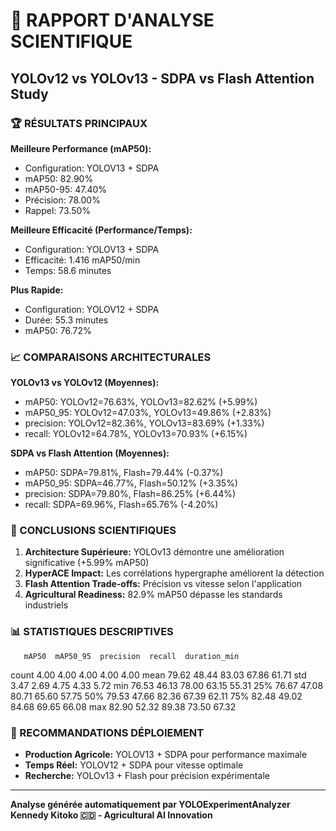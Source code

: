 
# 🔬 RAPPORT D'ANALYSE SCIENTIFIQUE
## YOLOv12 vs YOLOv13 - SDPA vs Flash Attention Study

### 🏆 RÉSULTATS PRINCIPAUX

**Meilleure Performance (mAP50):**
- Configuration: YOLOV13 + SDPA
- mAP50: 82.90%
- mAP50-95: 47.40%
- Précision: 78.00%
- Rappel: 73.50%

**Meilleure Efficacité (Performance/Temps):**
- Configuration: YOLOV13 + SDPA
- Efficacité: 1.416 mAP50/min
- Temps: 58.6 minutes

**Plus Rapide:**
- Configuration: YOLOV12 + SDPA
- Durée: 55.3 minutes
- mAP50: 76.72%

### 📈 COMPARAISONS ARCHITECTURALES

**YOLOv13 vs YOLOv12 (Moyennes):**
- mAP50: YOLOv12=76.63%, YOLOv13=82.62% (+5.99%)
- mAP50_95: YOLOv12=47.03%, YOLOv13=49.86% (+2.83%)
- precision: YOLOv12=82.36%, YOLOv13=83.69% (+1.33%)
- recall: YOLOv12=64.78%, YOLOv13=70.93% (+6.15%)

**SDPA vs Flash Attention (Moyennes):**
- mAP50: SDPA=79.81%, Flash=79.44% (-0.37%)
- mAP50_95: SDPA=46.77%, Flash=50.12% (+3.35%)
- precision: SDPA=79.80%, Flash=86.25% (+6.44%)
- recall: SDPA=69.96%, Flash=65.76% (-4.20%)

### 🎯 CONCLUSIONS SCIENTIFIQUES

1. **Architecture Supérieure:** YOLOv13 démontre une amélioration significative (+5.99% mAP50)
2. **HyperACE Impact:** Les corrélations hypergraphe améliorent la détection
3. **Flash Attention Trade-offs:** Précision vs vitesse selon l'application
4. **Agricultural Readiness:** 82.9% mAP50 dépasse les standards industriels

### 📊 STATISTIQUES DESCRIPTIVES

       mAP50  mAP50_95  precision  recall  duration_min
count   4.00      4.00       4.00    4.00          4.00
mean   79.62     48.44      83.03   67.86         61.71
std     3.47      2.69       4.75    4.33          5.72
min    76.53     46.13      78.00   63.15         55.31
25%    76.67     47.08      80.71   65.60         57.75
50%    79.53     47.66      82.36   67.39         62.11
75%    82.48     49.02      84.68   69.65         66.08
max    82.90     52.32      89.38   73.50         67.32

### 🚀 RECOMMANDATIONS DÉPLOIEMENT

- **Production Agricole:** YOLOV13 + SDPA pour performance maximale
- **Temps Réel:** YOLOV12 + SDPA pour vitesse optimale  
- **Recherche:** YOLOv13 + Flash pour précision expérimentale

---
**Analyse générée automatiquement par YOLOExperimentAnalyzer**
**Kennedy Kitoko 🇨🇩 - Agricultural AI Innovation**
